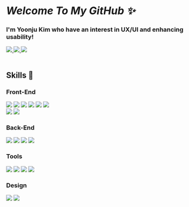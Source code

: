 <!--
**gimewn/gimewn** is a ✨ _special_ ✨ repository because its `README.md` (this file) appears on your GitHub profile.

Here are some ideas to get you started:

- 🔭 I’m currently working on ...
- 🌱 I’m currently learning ...
- 👯 I’m looking to collaborate on ...
- 🤔 I’m looking for help with ...
- 💬 Ask me about ...
- 📫 How to reach me: ...
- 😄 Pronouns: ...
- ⚡ Fun fact: ...
-->

# *Welcome To My GitHub ✨*

### I'm Yoonju Kim who have an interest in UX/UI and enhancing usability!
<div>
<!--포트폴리오-->
<a href="https://bit.ly/3HvENd3" target="_blank">
	<img src="https://img.shields.io/badge/portfolio-000000?style=for-the-badge&logo=githubsponsors&logoColor=ffffff"/>
</a>

<!--블로그-->
<a href="https://studyoon.tistory.com" target="_blank">
	<img src="https://img.shields.io/badge/blog-ED9121?style=for-the-badge&logo=tistory&logoColor=ffffff"/>
</a>

<!--메일-->
<a href="mailto:yoonju_1120@naver.com" target="_blank">
	<img src="https://img.shields.io/badge/mail-EA4335?style=for-the-badge&logo=gmail&logoColor=ffffff"/>
</a>
</div>

<br/>
	
<!-- ![yoonju's github stats](https://github-readme-stats.vercel.app/api?username=gimewn&show_icons=true&count_private=true&hide_title=true&text_color=292929&icon_color=FF6D60&ring_color=FF6D60) &nbsp;
 -->
## Skills 💭
### Front-End
<div>
	<img src="https://img.shields.io/badge/HTML5-E34F26?style=for-the-badge&logo=html5&logoColor=ffffff"/>
	<img src="https://img.shields.io/badge/CSS3-1572B6?style=for-the-badge&logo=css3&logoColor=ffffff"/>
	<img src="https://img.shields.io/badge/Javascript-F7DF1E?style=for-the-badge&logo=javascript&logoColor=ffffff"/>
	<img src="https://img.shields.io/badge/Typescript-3178C6?style=for-the-badge&logo=typescript&logoColor=ffffff"/>
	<img src="https://img.shields.io/badge/React.js-61DAFB?style=for-the-badge&logo=react&logoColor=ffffff"/>
	<img src="https://img.shields.io/badge/Next.js-000000?style=for-the-badge&logo=nextdotjs&logoColor=ffffff"/>
	<br>
	<img src="https://img.shields.io/badge/Styled Component-DB7093?style=for-the-badge&logo=styledcomponents&logoColor=ffffff"/>
	<img src="https://img.shields.io/badge/SASS-CC6699?style=for-the-badge&logo=sass&logoColor=ffffff"/>
</div>

### Back-End
<div>
	<img src="https://img.shields.io/badge/Python-3776AB?style=for-the-badge&logo=python&logoColor=ffffff"/>
	<img src="https://img.shields.io/badge/JAVA-007396?style=for-the-badge&logo=java&logoColor=white">
	<img src="https://img.shields.io/badge/spring boot-6DB33F?style=for-the-badge&logo=springboot&logoColor=ffffff"/>
	<img src="https://img.shields.io/badge/MySQL-4479A1?style=for-the-badge&logo=mysql&logoColor=ffffff"/>
</div>

### Tools
<div>
	<img src="https://img.shields.io/badge/VSCode-007ACC?style=for-the-badge&logo=visualstudiocode&logoColor=ffffff"/>
	<img src="https://img.shields.io/badge/Intellij-000000?style=for-the-badge&logo=intellijidea&logoColor=ffffff"/>
	<img src="https://img.shields.io/badge/Notion-000000?style=for-the-badge&logo=notion&logoColor=ffffff"/>
	<img src="https://img.shields.io/badge/Slack-4A154B?style=for-the-badge&logo=slack&logoColor=ffffff"/>
</div>

### Design
<div>
	<img src="https://img.shields.io/badge/Figma-F24E1E?style=for-the-badge&logo=figma&logoColor=ffffff"/>
	<img src="https://img.shields.io/badge/Photoshop-31A8FF?style=for-the-badge&logo=adobephotoshop&logoColor=ffffff"/>
</div>
